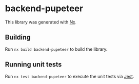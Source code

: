 # backend-pupeteer

This library was generated with [Nx](https://nx.dev).

## Building

Run `nx build backend-pupeteer` to build the library.

## Running unit tests

Run `nx test backend-pupeteer` to execute the unit tests via [Jest](https://jestjs.io).
